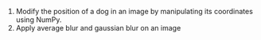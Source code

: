 1. Modify the position of a dog in an image by manipulating its coordinates using NumPy.
2. Apply average blur and gaussian blur on an image
